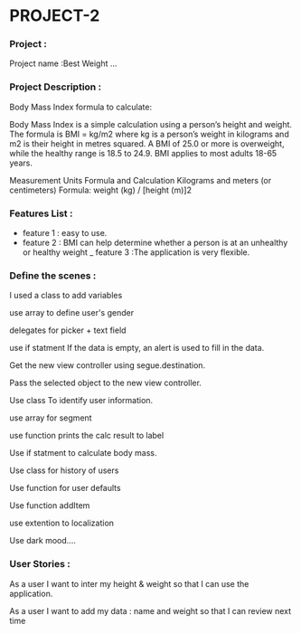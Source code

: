 # PROJECT-2



### Project : 
Project name :Best Weight ...

### Project Description :
Body Mass Index formula to calculate:

Body Mass Index is a simple calculation using a person’s height and weight. The formula is BMI = kg/m2 where kg is a person’s weight in kilograms and m2 is their height in metres squared. A BMI of 25.0 or more is overweight, while the healthy range is 18.5 to 24.9. BMI applies to most adults 18-65 years.

Measurement Units Formula and Calculation Kilograms and meters (or centimeters) Formula: weight (kg) / [height (m)]2


### Features List :

- feature 1 : easy to use.
- feature 2 : BMI can help determine whether a person is at an unhealthy or healthy weight
_ feature 3 :The application is very flexible.

### Define the scenes :
 I used a class to add variables

use array to define user's gender


delegates for picker + text field

use if statment If the data is empty, an alert is used to fill in the data.

Get the new view controller using segue.destination.
        
 Pass the selected object to the new view controller.

Use class To identify user information.

use array for segment

use function prints the calc result to label

Use if statment to calculate body mass.

Use class for history of users

Use function for user defaults

Use function addItem

use extention to localization

Use dark mood....

### User Stories :
As a user I want to inter my height  & weight so that I can use the application.

As a user I want to  add my data  : name and weight so that I can review next time


